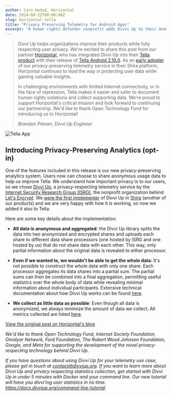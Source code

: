```yaml
---
author: Caro Hadad, Horizontal
date: 2024-08-22T00:00:00Z
slug: horizontal-tella
title: "Privacy Preserving Telemetry for Android Apps"
excerpt: "A human rights defender nonprofit adds Divvi Up to their Android App."
---
```


<div class="card border-0">
    <div class="pt-4 pb-4 blockquote-intro-offset">
        <blockquote class="blockquote intro">
            <span class="quote"></span>
            <div class="intro-text">
                <p class="font-italic">Divvi Up helps organizations improve their products while fully respecting user privacy. We're excited to share this post from our partner <a href="https://wearehorizontal.org/index">Horizontal,</a> who has integrated Divvi Up into their <a href="https://tella-app.org/">Tella product</a> with their release of <a href="https://tella-app.org/releases/#android-tella-2100-185---released-on-aug-5-2024">Tella Android 2.10.0</a>. As an <a href="https://divviup.org/blog/horizontal/">early adopter</a> of our privacy-preserving telemetry service in their Shira platform, Horizontal continues to lead the way in protecting user data while gaining valuable insights.</p>
                <p class="font-italic lh-170">In challenging environments with limited Internet connectivity, or in the face of repression, Tella makes it easier and safer to document human rights violations and collect supporting data. We're proud to support Horizontal's critical mission and look forward to continuing our partnership. We'd like to thank Open Technology Fund for introducing us to Horizontal!</p>
                <div class="blockquote-footer mt-3"><cite title="Source Title">Brandon Pitman, Divvi Up Engineer</cite></div>
            </div>
        </blockquote>
    </div>
</div>

<img src="/images/blog/2024-08-22-tella-app.svg" alt="Tella App" class="tella-blog-post-image">

Introducing Privacy-Preserving Analytics (opt-in)
-------------------------------------------------

One of the features included in this release is our new privacy-preserving analytics system. Users now can choose to share anonymous usage data to help us improve Tella. We understand how important privacy is to our users, so we chose [Divvi Up](https://divviup.org/), a privacy-respecting telemetry service by the [Internet Security Research Group (ISRG)](https://www.abetterinternet.org/), the nonprofit organization behind [Let's Encrypt](https://letsencrypt.org/). We [were the first implementer](https://divviup.org/blog/horizontal/) of Divvi Up in [Shira](https://shira.app/) (another of our products) and we are very happy with how it is working, so now we added it also to Tella.

Here are some key details about the implementation:

-   **All data is anonymous and aggregated**: the Divvi Up library splits the data into two anonymized and encrypted shares and uploads each share to different data share processors (one hosted by ISRG and one hosted by us) that do not share data with each other. This way, only partial information about the original data is revealed to either processor.

-   **Even if we wanted to, we wouldn't be able to get the whole data**: It's not possible to construct the whole data with only one share. Each processor aggregates its data shares into a partial sum. The partial sums can then be combined into a final aggregation, permitting useful statistics over the whole body of data while revealing minimal information about individual participants. Extensive technical documentation about how Divvi Up works can be found [here](https://docs.divviup.org/).

-   **We collect as little data as possible**: Even though all data is anonymized, we always minimize the amount of data we collect. All metrics collected are listed [here](https://tella-app.org/security-and-privacy/#analytics).

[View the original post on Horizontal's blog](https://blog.wearehorizontal.org/privacy-preserving-analytics-added-to-tella-android-2/)

*We'd like to thank Open Technology Fund, Internet Society Foundation, Omidyar Network, Ford Foundation, The Robert Wood Johnson Foundation, Google, and Meta for supporting the development of the novel privacy-respecting technology behind Divvi Up.*

*If you have questions about using Divvi Up for your telemetry use case, please get in touch at <contact@divviup.org>. If you want to learn more about Divvi Up and privacy respecting statistics collection, get started with Divvi Up in under 5 minutes with Docker and your command line. Our new tutorial will have you divvi'ing user statistics in no time. <https://docs.divviup.org/command-line-tutorial>*